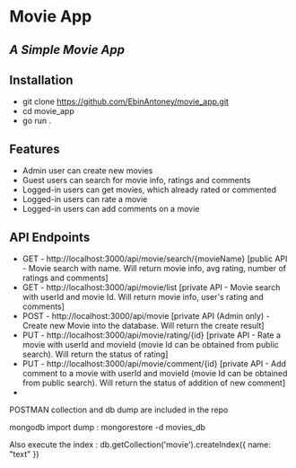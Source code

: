 # Movie App
## _A Simple Movie App_

## Installation
- git clone https://github.com/EbinAntoney/movie_app.git
- cd movie_app
- go run .

## Features

- Admin user can create new movies
- Guest users can search for movie info, ratings and comments
- Logged-in users can get movies, which already rated or commented
- Logged-in users can rate a movie
- Logged-in users can add comments on a movie

## API Endpoints

- GET -  http://localhost:3000/api/movie/search/{movieName} [public API - Movie search with name. Will return movie info, avg rating, number of ratings and comments]
- GET - http://localhost:3000/api/movie/list [private API - Movie search with userId and movie Id. Will return movie info, user's rating and comments]
- POST - http://localhost:3000/api/movie [private API (Admin only) - Create new Movie into the database. Will return the create result]
- PUT - http://localhost:3000/api/movie/rating/{id} [private API - Rate a movie with userId and movieId (movie Id can be obtained from public search). Will return the status of rating]
- PUT - http://localhost:3000/api/movie/comment/{id} [private API - Add comment to a movie with userId and movieId (movie Id can be obtained from public search). Will return the status of addition of new comment]
- 

POSTMAN collection and db dump are included in the repo

mongodb import dump : mongorestore -d movies_db <path>
  

Also execute the index : db.getCollection('movie').createIndex({ name: "text" })

